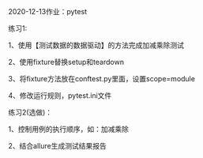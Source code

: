 2020-12-13作业：pytest

练习1:

1、使用【测试数据的数据驱动】的方法完成加减乘除测试

2、使用fixture替换setup和teardown

3、将fixture方法放在conftest.py里面，设置scope=module

4、修改运行规则，pytest.ini文件

练习2(选做)：

1、控制用例的执行顺序，如：加减乘除

2、结合allure生成测试结果报告